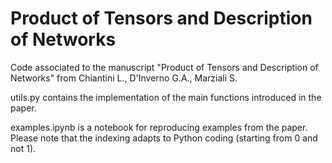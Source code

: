 # Product of Tensors and Description of Networks 
Code associated to the manuscript "Product of Tensors and Description of Networks" from Chiantini L., D'Inverno G.A., Marziali S.

utils.py contains the implementation of the main functions introduced in the paper.

examples.ipynb is a notebook for reproducing examples from the paper. Please note that the indexing adapts to Python coding (starting from 0 and not 1).
